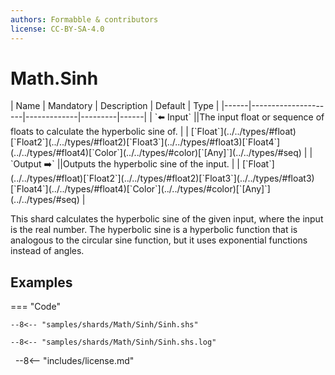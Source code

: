 ```yaml
---
authors: Formabble & contributors
license: CC-BY-SA-4.0
---
```



# Math.Sinh

<div class="sh-parameters" markdown="1">
| Name | Mandatory | Description | Default | Type |
|------|---------------------|-------------|---------|------|
| `⬅️ Input` ||The input float or sequence of floats to calculate the hyperbolic sine of. | | [`Float`](../../types/#float)[`Float2`](../../types/#float2)[`Float3`](../../types/#float3)[`Float4`](../../types/#float4)[`Color`](../../types/#color)[`[Any]`](../../types/#seq) |
| `Output ➡️` ||Outputs the hyperbolic sine of the input. | | [`Float`](../../types/#float)[`Float2`](../../types/#float2)[`Float3`](../../types/#float3)[`Float4`](../../types/#float4)[`Color`](../../types/#color)[`[Any]`](../../types/#seq) |

</div>

This shard calculates the hyperbolic sine of the given input, where the input is the real number. The hyperbolic sine is a hyperbolic function that is analogous to the circular sine function, but it uses exponential functions instead of angles.

## Examples

=== "Code"

  ```x86asm linenums="1"
  --8<-- "samples/shards/Math/Sinh/Sinh.shs"
  ```

  ```
  --8<-- "samples/shards/Math/Sinh/Sinh.shs.log"
  ```
&nbsp;
--8<-- "includes/license.md"

